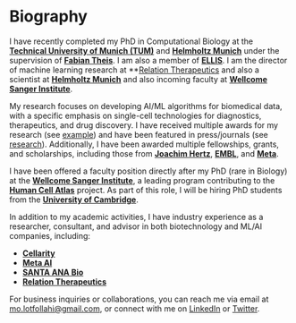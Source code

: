 # Biography

I have recently completed my PhD in Computational Biology at the **[Technical University of Munich (TUM)](https://www.tum.de/en/)** and **[Helmholtz Munich](https://www.helmholtz-munich.de/)** under the supervision of **[Fabian Theis](https://www.helmholtz-munich.de/en/icb/pi/fabian-theis)**.
I am also a member of **[ELLIS](https://ellis.eu/)**.  I am the director of machine learning research at  **[Relation Therapeutics](https://www.relationrx.com/) and also a scientist at **[Helmholtz Munich](https://www.helmholtz-munich.de/)**
and also incoming faculty at **[Wellcome Sanger Institute](https://www.sanger.ac.uk/)**.

My research focuses on developing AI/ML algorithms for biomedical data, with a specific emphasis on single-cell technologies for diagnostics, therapeutics, and drug discovery. I have received multiple awards for my research (see [example](https://lotfollahi.com/blog/Bayer%20Foundation%20Early%20Excellence%20in%20Science%20Award)) and have been featured in press/journals (see [research](https://lotfollahi.com/research)). Additionally, I have been awarded multiple fellowships, grants, and scholarships, including those from **[Joachim Hertz](https://www.joachim-herz-stiftung.de/en/)**, **[EMBL](https://www.embl.org/)**, and **[Meta](https://about.meta.com/)**.

I have been offered a faculty position directly after my PhD (rare in Biology) at the **[Wellcome Sanger Institute](https://www.sanger.ac.uk/)**, a leading program contributing to the **[Human Cell Atlas](https://www.humancellatlas.org/)** project. As part of this role,
I will be hiring PhD students from the **[University of Cambridge](https://www.cam.ac.uk/)**.

In addition to my academic activities, I have industry experience as a researcher, consultant, and advisor in both biotechnology and ML/AI companies, including:

- **[Cellarity](https://cellarity.com/)**
- **[Meta AI](https://ai.facebook.com/)**
- **[SANTA ANA Bio](https://www.santaanabio.com/)**
- **[Relation Therapeutics](https://www.relationrx.com/)**

For business inquiries or collaborations, you can reach me via email at [mo.lotfollahi@gmail.com](mailto:mo.lotfollahi@gmail.com), or connect with me on [LinkedIn](https://www.linkedin.com/in/mlotfollahi/) or [Twitter](https://twitter.com/Mohlotf).
